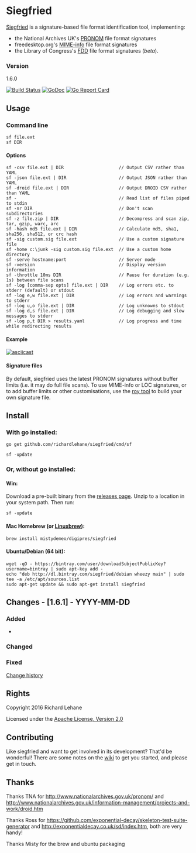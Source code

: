 # Siegfried

[Siegfried](http://www.itforarchivists.com/siegfried) is a signature-based file format identification tool, implementing:

  - the National Archives UK's [PRONOM](http://apps.nationalarchives.gov.uk/pronom) file format signatures
  - freedesktop.org's [MIME-info](https://freedesktop.org/wiki/Software/shared-mime-info/) file format signatures
  - the Library of Congress's [FDD](http://www.digitalpreservation.gov/formats/fdd/descriptions.shtml) file format signatures (*beta*).

### Version

1.6.0

[![Build Status](https://travis-ci.org/richardlehane/siegfried.png?branch=master)](https://travis-ci.org/richardlehane/siegfried) [![GoDoc](https://godoc.org/github.com/richardlehane/siegfried?status.svg)](https://godoc.org/github.com/richardlehane/siegfried) [![Go Report Card](https://goreportcard.com/badge/github.com/richardlehane/siegfried)](https://goreportcard.com/report/github.com/richardlehane/siegfried)

## Usage

### Command line

    sf file.ext
    sf DIR

#### Options

    sf -csv file.ext | DIR                     // Output CSV rather than YAML
    sf -json file.ext | DIR                    // Output JSON rather than YAML
    sf -droid file.ext | DIR                   // Output DROID CSV rather than YAML
    sf -                                       // Read list of files piped to stdin
    sf -nr DIR                                 // Don't scan subdirectories
    sf -z file.zip | DIR                       // Decompress and scan zip, tar, gzip, warc, arc
    sf -hash md5 file.ext | DIR                // Calculate md5, sha1, sha256, sha512, or crc hash
    sf -sig custom.sig file.ext                // Use a custom signature file
    sf -home c:\junk -sig custom.sig file.ext  // Use a custom home directory
    sf -serve hostname:port                    // Server mode
    sf -version                                // Display version information
    sf -throttle 10ms DIR                      // Pause for duration (e.g. 1s) between file scans
    sf -log [comma-sep opts] file.ext | DIR    // Log errors etc. to stderr (default) or stdout
    sf -log e,w file.ext | DIR                 // Log errors and warnings to stderr
    sf -log u,o file.ext | DIR                 // Log unknowns to stdout
    sf -log d,s file.ext | DIR                 // Log debugging and slow messages to stderr
    sf -log p,t DIR > results.yaml             // Log progress and time while redirecting results

#### Example

[![asciicast](https://asciinema.org/a/ernm49loq5ofuj48ywlvg7xq6.png)](https://asciinema.org/a/ernm49loq5ofuj48ywlvg7xq6)

#### Signature files

By default, siegfried uses the latest PRONOM signatures without buffer limits (i.e. it may do full file scans). To use MIME-info or LOC signatures, or to add buffer limits or other customisations, use the [roy tool](https://github.com/richardlehane/siegfried/wiki/Building-a-signature-file-with-ROY) to build your own signature file.

## Install

### With go installed: 

    go get github.com/richardlehane/siegfried/cmd/sf

    sf -update


### Or, without go installed:
#### Win:

Download a pre-built binary from the [releases page](https://github.com/richardlehane/siegfried/releases). Unzip to a location in your system path. Then run:

    sf -update

#### Mac Homebrew (or [Linuxbrew](http://brew.sh/linuxbrew/)):

    brew install mistydemeo/digipres/siegfried

#### Ubuntu/Debian (64 bit):

    wget -qO - https://bintray.com/user/downloadSubjectPublicKey?username=bintray | sudo apt-key add -
    echo "deb http://dl.bintray.com/siegfried/debian wheezy main" | sudo tee -a /etc/apt/sources.list
    sudo apt-get update && sudo apt-get install siegfried


## Changes - [1.6.1] - YYYY-MM-DD
### Added
- 

### Changed

### Fixed

[Change history](https://github.com/richardlehane/siegfried/blob/master/CHANGELOG.md)

## Rights

Copyright 2016 Richard Lehane 

Licensed under the [Apache License, Version 2.0](http://www.apache.org/licenses/LICENSE-2.0)

## Contributing

Like siegfried and want to get involved in its development? That'd be wonderful! There are some notes on the [wiki](https://github.com/richardlehane/siegfried/wiki) to get you started, and please get in touch.

## Thanks

Thanks TNA for http://www.nationalarchives.gov.uk/pronom/ and http://www.nationalarchives.gov.uk/information-management/projects-and-work/droid.htm

Thanks Ross for https://github.com/exponential-decay/skeleton-test-suite-generator and http://exponentialdecay.co.uk/sd/index.htm, both are very handy!

Thanks Misty for the brew and ubuntu packaging
